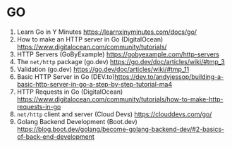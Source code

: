 # GO

1. Learn Go in Y Minutes <https://learnxinyminutes.com/docs/go/>
2. How to make an HTTP server in Go (DigitalOcean) <https://www.digitalocean.com/community/tutorials/>
3. HTTP Servers (GoByExample) <https://gobyexample.com/http-servers> 
4. The `net/http` package (go.dev) <https://go.dev/doc/articles/wiki/#tmp_3>
5. Validation (go.dev) <https://go.dev/doc/articles/wiki/#tmp_11>
6. Basic HTTP Server in Go (DEV.to)<https://dev.to/andyjessop/building-a-basic-http-server-in-go-a-step-by-step-tutorial-ma4>
7. HTTP Requests in Go (DigitalOcean) <https://www.digitalocean.com/community/tutorials/how-to-make-http-requests-in-go>
8. `net/http` client and server (Cloud Devs) <https://clouddevs.com/go/>
9. Golang Backend Development (Boot.dev) <https://blog.boot.dev/golang/become-golang-backend-dev/#2-basics-of-back-end-development>